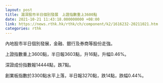 ```yaml
---
layout: post
title: 滬深股市半日個別發展　上證指數重上3600點
date: 2021-10-21 11:43:18.000000000 +08:00
link: https://news.rthk.hk/rthk/ch/component/k2/1616232-20211021.htm
categories: rthk
---
```


內地股市半日個別發展，金融、銀行及券商等股份走強。

上證指數重上3600點，半日報3603點，升16點，升幅0.46%。

深證成份指數報14444點，跌7點。

創業板指數於3300點水平上落，半日報3270點，跌14點，跌幅0.44%。
